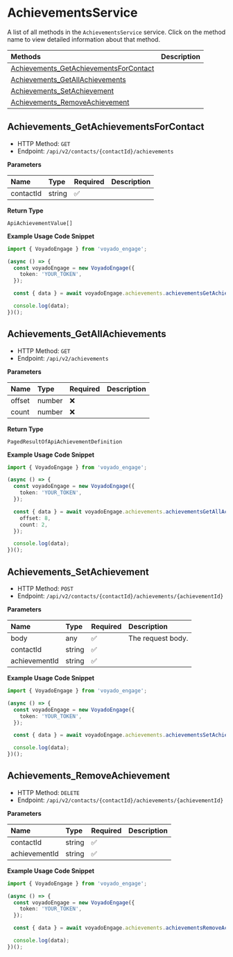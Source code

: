 # AchievementsService

A list of all methods in the `AchievementsService` service. Click on the method name to view detailed information about that method.

| Methods                                                                           | Description |
| :-------------------------------------------------------------------------------- | :---------- |
| [Achievements_GetAchievementsForContact](#achievements_getachievementsforcontact) |             |
| [Achievements_GetAllAchievements](#achievements_getallachievements)               |             |
| [Achievements_SetAchievement](#achievements_setachievement)                       |             |
| [Achievements_RemoveAchievement](#achievements_removeachievement)                 |             |

## Achievements_GetAchievementsForContact

- HTTP Method: `GET`
- Endpoint: `/api/v2/contacts/{contactId}/achievements`

**Parameters**

| Name      | Type   | Required | Description |
| :-------- | :----- | :------- | :---------- |
| contactId | string | ✅       |             |

**Return Type**

`ApiAchievementValue[]`

**Example Usage Code Snippet**

```typescript
import { VoyadoEngage } from 'voyado_engage';

(async () => {
  const voyadoEngage = new VoyadoEngage({
    token: 'YOUR_TOKEN',
  });

  const { data } = await voyadoEngage.achievements.achievementsGetAchievementsForContact('contactId');

  console.log(data);
})();
```

## Achievements_GetAllAchievements

- HTTP Method: `GET`
- Endpoint: `/api/v2/achievements`

**Parameters**

| Name   | Type   | Required | Description |
| :----- | :----- | :------- | :---------- |
| offset | number | ❌       |             |
| count  | number | ❌       |             |

**Return Type**

`PagedResultOfApiAchievementDefinition`

**Example Usage Code Snippet**

```typescript
import { VoyadoEngage } from 'voyado_engage';

(async () => {
  const voyadoEngage = new VoyadoEngage({
    token: 'YOUR_TOKEN',
  });

  const { data } = await voyadoEngage.achievements.achievementsGetAllAchievements({
    offset: 8,
    count: 2,
  });

  console.log(data);
})();
```

## Achievements_SetAchievement

- HTTP Method: `POST`
- Endpoint: `/api/v2/contacts/{contactId}/achievements/{achievementId}`

**Parameters**

| Name          | Type   | Required | Description       |
| :------------ | :----- | :------- | :---------------- |
| body          | any    | ✅       | The request body. |
| contactId     | string | ✅       |                   |
| achievementId | string | ✅       |                   |

**Example Usage Code Snippet**

```typescript
import { VoyadoEngage } from 'voyado_engage';

(async () => {
  const voyadoEngage = new VoyadoEngage({
    token: 'YOUR_TOKEN',
  });

  const { data } = await voyadoEngage.achievements.achievementsSetAchievement('contactId', 'achievementId', input);

  console.log(data);
})();
```

## Achievements_RemoveAchievement

- HTTP Method: `DELETE`
- Endpoint: `/api/v2/contacts/{contactId}/achievements/{achievementId}`

**Parameters**

| Name          | Type   | Required | Description |
| :------------ | :----- | :------- | :---------- |
| contactId     | string | ✅       |             |
| achievementId | string | ✅       |             |

**Example Usage Code Snippet**

```typescript
import { VoyadoEngage } from 'voyado_engage';

(async () => {
  const voyadoEngage = new VoyadoEngage({
    token: 'YOUR_TOKEN',
  });

  const { data } = await voyadoEngage.achievements.achievementsRemoveAchievement('contactId', 'achievementId');

  console.log(data);
})();
```

<!-- This file was generated by liblab | https://liblab.com/ -->
